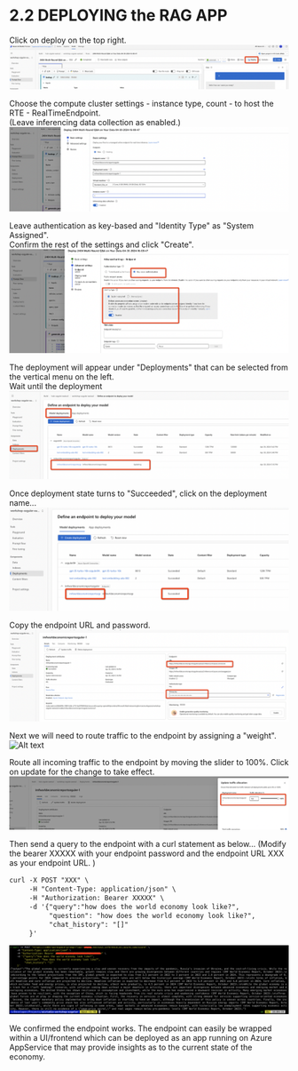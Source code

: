 # 2.2 DEPLOYING the RAG APP 

Click on deploy on the top right.
![Alt text](../../media/225.png)

Choose the compute cluster settings - instance type, count - to host the RTE - RealTimeEndpoint. \
(Leave inferencing data collection as enabled.)
![Alt text](../../media/226.png)

Leave authentication as key-based and "Identity Type" as "System Assigned". \
Confirm the rest of the settings and click "Create".
![Alt text](../../media/227.png)

The deployment will appear under "Deployments" that can be selected from the vertical menu on the left. \
Wait until the deployment 
![Alt text](../../media/228.png)

Once deployment state turns to "Succeeded", click on the deployment name...
![Alt text](../../media/229.png)

Copy the endpoint URL and password.
![Alt text](../../media/230.png)


Next we will need to route traffic to the endpoint by assigning a "weight".
![Alt text](../../media/231.png)

Route all incoming traffic to the endpoint by moving the slider to 100%. Click on update for the change to take effect.
![Alt text](../../media/232.png)



Then send a query to the endpoint with a curl statement as below...
(Modify the bearer XXXXX with your endpoint password and the endpoint URL XXX as your endpoint URL. )
```
curl -X POST "XXX" \
     -H "Content-Type: application/json" \
     -H "Authorization: Bearer XXXXX" \
     -d '{"query":"how does the world economy look like?",
          "question": "how does the world economy look like?",
          "chat_history": "[]"
     }'
```


![Alt text](../../media/6.1azureml07.png)

We confirmed the endpoint works. The endpoint can easily be wrapped within a UI/frontend which can be deployed as an app running on Azure AppService that may provide insights as to the current state of the economy.

